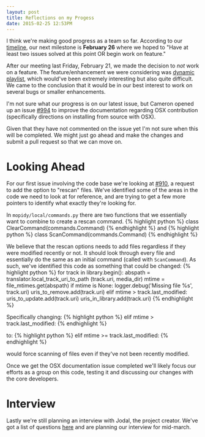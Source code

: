 ```yaml
---
layout: post
title: Reflections on my Progess
date: 2015-02-25 12:53PM
---
```


I think we're making good progress as a team so far. According to our [timeline](http://still-pending.wikispaces.com/Report+2), our next milestone is **February 26** where we hoped to "Have at least two issues solved at this point OR begin work on feature." 

After our meeting last Friday, February 21, we made the decision to *not* work on a feature. The feature/enhancement we were considering was [dynamic playlist](https://github.com/mopidy/mopidy/issues/620), which would've been extremely interesting but also quite difficult. We came to the conclusion that it would be in our best interest to work on several bugs or smaller enhancements. 

I'm not sure what our progress is on our latest issue, but Cameron opened up an issue [#994](https://github.com/mopidy/mopidy/issues/994) to improve the documentation regarding OSX contribution (specifically directions on installing from source with OSX). 

Given that they have not commented on the issue yet I'm not sure when this will be completed. We might just go ahead and make the changes and submit a pull request so that we can move on. 

# Looking Ahead
For our first issue involving the code base we're looking at [#910](https://github.com/mopidy/mopidy/issues/910), a request to add the option to "rescan" files. We've identified some of the areas in the code we need to look at for reference, and are trying to get a few more pointers to identify what exactly they're looking for.

In `mopidy/local/commands.py` there are two functions that we essentially want to combine to create a rescan command.
{% highlight python %}
class ClearCommand(commands.Command)
{% endhighlight %}
and
{% highlight python %}
class ScanCommand(commands.Command)
{% endhighlight %}

We believe that the rescan options needs to add files regardless if they were modified recently or not. It should look through every file and essentially do the same as an initial command (called with `ScanCommand`). As such, we've identified this code as something that could be changed:
{% highlight python %}
for track in library.begin():
            abspath = translator.local_track_uri_to_path
                (track.uri, media_dir)
            mtime = file_mtimes.get(abspath)
            if mtime is None:
                logger.debug('Missing file %s', track.uri)
                uris_to_remove.add(track.uri)
            elif mtime > track.last_modified:
                uris_to_update.add(track.uri)
            uris_in_library.add(track.uri)
{% endhighlight %}

Specifically changing:
{% highlight python %} 
elif mtime > track.last_modified:
{% endhighlight %}

to:
{% highlight python %} 
elif mtime >= track.last_modified:
{% endhighlight %}

would force scanning of files even if they've not been recently modified.

Once we get the OSX documentation issue completed we'll likely focus our efforts as a group on this code, testing it and discussing our changes with the core developers.

# Interview
Lastly we're still planning an interview with Jodal, the project creator. We've got a list of questions [here](http://still-pending.wikispaces.com/Interview+Planning) and are planning our interview for mid-march. 